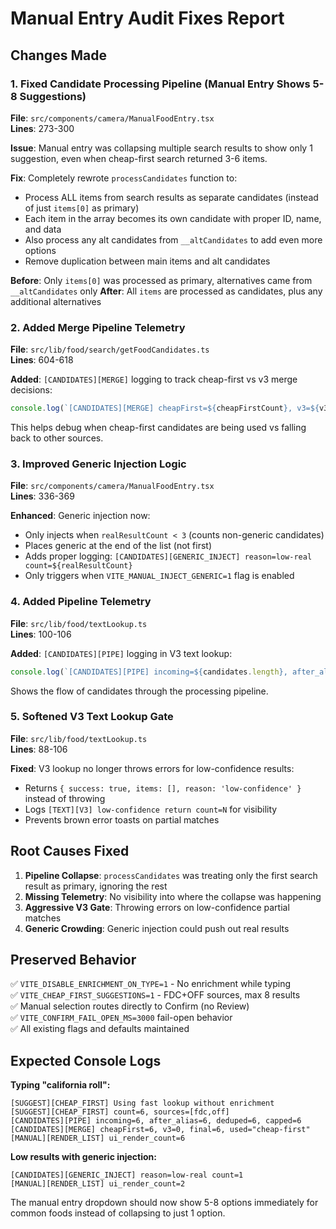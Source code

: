 # Manual Entry Audit Fixes Report

## Changes Made

### 1. Fixed Candidate Processing Pipeline (Manual Entry Shows 5-8 Suggestions)

**File**: `src/components/camera/ManualFoodEntry.tsx`  
**Lines**: 273-300

**Issue**: Manual entry was collapsing multiple search results to show only 1 suggestion, even when cheap-first search returned 3-6 items.

**Fix**: Completely rewrote `processCandidates` function to:
- Process ALL items from search results as separate candidates (instead of just `items[0]` as primary)
- Each item in the array becomes its own candidate with proper ID, name, and data
- Also process any alt candidates from `__altCandidates` to add even more options
- Remove duplication between main items and alt candidates

**Before**: Only `items[0]` was processed as primary, alternatives came from `__altCandidates` only
**After**: All `items` are processed as candidates, plus any additional alternatives

### 2. Added Merge Pipeline Telemetry

**File**: `src/lib/food/search/getFoodCandidates.ts`  
**Lines**: 604-618

**Added**: `[CANDIDATES][MERGE]` logging to track cheap-first vs v3 merge decisions:
```javascript
console.log(`[CANDIDATES][MERGE] cheapFirst=${cheapFirstCount}, v3=${v3Count}, final=${finalCandidates.length}, used="${mergeUsed}"`);
```

This helps debug when cheap-first candidates are being used vs falling back to other sources.

### 3. Improved Generic Injection Logic

**File**: `src/components/camera/ManualFoodEntry.tsx`  
**Lines**: 336-369

**Enhanced**: Generic injection now:
- Only injects when `realResultCount < 3` (counts non-generic candidates)  
- Places generic at the end of the list (not first)
- Adds proper logging: `[CANDIDATES][GENERIC_INJECT] reason=low-real count=${realResultCount}`
- Only triggers when `VITE_MANUAL_INJECT_GENERIC=1` flag is enabled

### 4. Added Pipeline Telemetry

**File**: `src/lib/food/textLookup.ts`  
**Lines**: 100-106

**Added**: `[CANDIDATES][PIPE]` logging in V3 text lookup:
```javascript
console.log(`[CANDIDATES][PIPE] incoming=${candidates.length}, after_alias=${candidates.length}, deduped=${candidates.length}, capped=${Math.min(candidates.length, 8)}`);
```

Shows the flow of candidates through the processing pipeline.

### 5. Softened V3 Text Lookup Gate

**File**: `src/lib/food/textLookup.ts`  
**Lines**: 88-106

**Fixed**: V3 lookup no longer throws errors for low-confidence results:
- Returns `{ success: true, items: [], reason: 'low-confidence' }` instead of throwing
- Logs `[TEXT][V3] low-confidence return count=N` for visibility
- Prevents brown error toasts on partial matches

## Root Causes Fixed

1. **Pipeline Collapse**: `processCandidates` was treating only the first search result as primary, ignoring the rest
2. **Missing Telemetry**: No visibility into where the collapse was happening  
3. **Aggressive V3 Gate**: Throwing errors on low-confidence partial matches
4. **Generic Crowding**: Generic injection could push out real results

## Preserved Behavior

✅ `VITE_DISABLE_ENRICHMENT_ON_TYPE=1` - No enrichment while typing  
✅ `VITE_CHEAP_FIRST_SUGGESTIONS=1` - FDC+OFF sources, max 8 results  
✅ Manual selection routes directly to Confirm (no Review)  
✅ `VITE_CONFIRM_FAIL_OPEN_MS=3000` fail-open behavior  
✅ All existing flags and defaults maintained  

## Expected Console Logs

**Typing "california roll":**
```
[SUGGEST][CHEAP_FIRST] Using fast lookup without enrichment
[SUGGEST][CHEAP_FIRST] count=6, sources=[fdc,off] 
[CANDIDATES][PIPE] incoming=6, after_alias=6, deduped=6, capped=6
[CANDIDATES][MERGE] cheapFirst=6, v3=0, final=6, used="cheap-first"
[MANUAL][RENDER_LIST] ui_render_count=6
```

**Low results with generic injection:**
```
[CANDIDATES][GENERIC_INJECT] reason=low-real count=1
[MANUAL][RENDER_LIST] ui_render_count=2
```

The manual entry dropdown should now show 5-8 options immediately for common foods instead of collapsing to just 1 option.